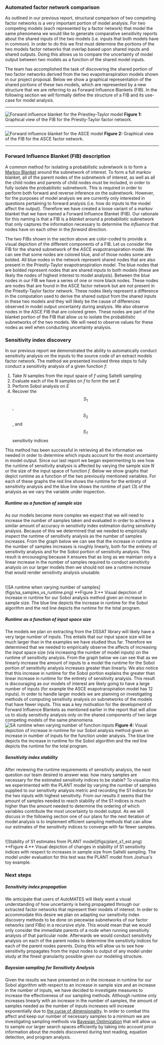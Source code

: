 ### Automated factor network comparison
As outlined in our previous report, structural comparison of two competing factor networks is a very important portion of model analysis. For two competing models (each represented by a factor network) that model the same phenomena we would like to generate comparative sensitivity reports about the shared inputs of the two models (i.e. inputs that both models have in common). In order to do this we first must determine the portions of the two models factor networks that overlap based upon shared inputs and shared outputs. Doing this allows us to compare the uncertainty of model output between two models as a function of the shared model inputs.

The team has accomplished the task of discovering the shared portion of two factor networks derived from the two evapotranspiration models shown in our project proposal. Below we show a graphical representation of the shared portions of these two models, which are represented by a new structure that we are referring to as Forward Influence Blankets (FIB). In the following section we will formally define the structure of a FIB and its use-case for model analysis.

---

![Forward influence blanket for the Priestley-Taylor model](figs/cmb_pt.png)
**Figure 1:** Graphical view of the FIB for the Priestly-Taylor factor network.
<br>

---

![Forward influence blanket for the ASCE model](figs/cmb_asce.png)
**Figure 2:** Graphical view of the FIB for the ASCE factor network.
<br>

---

### Forward Influence Blanket (FIB) description
A common method for isolating a probabilistic subnetwork is to form a [Markov Blanket](https://en.wikipedia.org/wiki/Markov_blanket) around the subnetwork of interest. To form a full markov blanket, all of the parent nodes of the subnetwork of interest, as well as all the child nodes and parents of child nodes must be included, in order to fully isolate the probabilistic subnetwork. This is required in order to perform both forward and reverse inference on the subnetwork. However, for the purposes of model analysis we are currently only interested in questions pertaining to forward analysis (i.e. how do inputs to the model affect the output). Therefore we have created a loose variant of a markov blanket that we have named a Forward Influence Blanket (FIB). Our rationale for this naming is that a FIB is a _blanket_ around a probabilistic subnetwork that only captures the information necessary to determine the _influence_ that nodes have on each other in the _forward_ direction.

The two FIBs shown in the section above are color-coded to provide a visual depiction of the different components of a FIB. Let us consider the FIB for the shared subnetwork of the ASCE evapotranspiration model. We can see that some nodes are colored blue, and of those nodes some are bolded. All blue nodes in the network represent shared nodes that are also present in the Priestly-Taylor evapotranspiration model. The blue nodes that are bolded represent nodes that are shared inputs to both models (these are likely the nodes of highest interest to model analysis). Between the blue nodes in our FIB we have a series of one or more black nodes. These nodes are nodes that are found in the ASCE factor network but are not present in the Priestly-Taylor factor network. These nodes likely represent a difference in the computation used to derive the shared output from the shared inputs in these two models and they will likely be the cause of differences observed in model output uncertainty during analysis. We also observe nodes in the ASCE FIB that are colored green. These nodes are part of the blanket portion of the FIB that allow us to isolate the probabilistic subnetworks of the two models. We will need to observe values for these nodes as well when conducting uncertainty analysis.

### Sensitivity index discovery
In our previous report we demonstrated the ability to automatically conduct sensitivity analysis on the inputs to the source code of an extract models factor network. The method we presented involved three steps to fully conduct a sensitivity analysis of a given function *f*:
1. Take *N* samples from the input space of *f* using Saltelli sampling
2. Evaluate each of the *N* samples on *f* to form the set *E*
3. Perform Sobol analysis on *E*
4. Recover the $$S_1$$, $$S_2$$, and $$S_T$$ sensitivity indices

This method has been successful in retrieving all the information we needed in order to determine which inputs account for the most uncertainty in model output. Since our last report we began experimenting to see how the runtime of sensitivity analysis is affected by varying the sample size *N* or the size of the input space of function *f*. Below we show graphs that depict runtime as a function of the two previously mentioned variables. For each of these graphs the red line shows the runtime for the entirety of sensitivity analysis and the blue line shows the runtime of part (3) of the analysis as we vary the variable under inspection.

##### Runtime as a function of sample size
As our models become more complex we expect that we will need to increase the number of samples taken and evaluated in order to achieve a similar amount of accuracy in sensitivity index estimation during sensitivity analysis. Because of this we determined that we needed to empirically inspect the runtime of sensitivity analysis as the number of samples increases. From the graph below we can see that the increase in runtime as the number of samples increases is roughly linearly, both for the entirety of sensitivity analysis and for the Sobol portion of sensitivity analysis. This result is encouraging because it ensures that as long as we maintain only a linear increase in the number of samples required to conduct sensitivity analysis on our larger models then we should not see a runtime increase that would render sensitivity analysis unusable.

<br>
![SA runtime when varying number of samples](figs/sa_samples_vs_runtime.png)
**Figure 3:** Visual depiction of increase in runtime for our Sobol analysis method given an increase in sample size. The blue line depicts the increase in runtime for the Sobol algorithm and the red line depicts the runtime for the total program.
<br>

##### Runtime as a function of input space size
The models we plan on extracting from the DSSAT library will likely have a very large number of inputs. This entails that our input space size will be much larger than in the examples we have studied thus far. Therefore we determined that we needed to empirically observe the affects of increasing the input space size (via increasing the number of model inputs) on the runtime of sensitivity analysis. From the graph below we can see that as we linearly increase the amount of inputs to a model the runtime for the Sobol portion of sensitivity analysis increases greater than linearly. We also notice that this increase in runtime for the Sobol portion explains the greater than linear increase in runtime for the entirety of sensitivity analysis. This result is discouraging as our models of interest are likely going to have a large number of inputs (for example the ASCE evapotranspiration model has 12 inputs). In order to handle larger models we are planning on investigating methods of computing sensitivity analysis on subnetworks of the models that have fewer inputs. This was a key motivation for the development of Forward Influence Blankets as mentioned earlier in the report that will allow us to study sensitivity analysis only on the shared components of two large competing models of the same phenomena.
<br>
![SA runtime when varying number of function inputs](figs/sa_inputs_vs_runtime.png)
**Figure 4:** Visual depiction of increase in runtime for our Sobol analysis method given an increase in number of inputs for the function under analysis. The blue line depicts the increase in runtime for the Sobol algorithm and the red line depicts the runtime for the total program.
<br>

##### Sensitivity index stability
After reviewing the runtime requirements of sensitivity analysis, the next question our team desired to answer was: how many samples are necessary for the estimated sensitivity indices to be stable? To visualize this we experimented with the PLANT model by varying the number of samples supplied to our sensitivity analysis metric and recording the S1 indices for the two inputs with highest sensitivity. From our results it seems that the amount of samples needed to reach stability of the S1 indices is much higher than the amount needed to determine the ordering of which variables contribute the most uncertainty to model output. As we will discuss in the following section one of our plans for the next iteration of model analysis is to implement efficient sampling methods that can allow our estimates of the sensitivity indices to converge with far fewer samples.

<br>
![Stability of S1 estimates from PLANT model](figs/plant_s1_est.png)
**Figure 4:** Visual depiction of changes in stability of S1 sensitivity indices with respect to increases in sample size from Saltelli sampling. The model under evaluation for this test was the PLANT model from Joshua's toy example.
<br>

### Next steps
##### Sensitivity index propagation
We anticipate that users of AutoMATES will likely want a visual understanding of how uncertainty is being propagated through our extracted factor networks that represent their models of interest. In order to accommodate this desire we plan on adapting our sensitivity index discovery methods to be done on piecewise subnetworks of our factor networks (and FIBs) in a recursive style. This would mean that we would only consider the immediate parents of a node when running sensitivity analysis of that particular node. Afterwards we would conduct sensitivity analysis on each of the parent nodes to determine the sensitivity indices for each of the parent nodes parents. Doing this will allow us to see how sensitivity propagates from the input nodes to output of any model under study at the finest granularity possible given our modeling structure.

##### Bayesian sampling for Sensitivity Analysis
Given the results we have presented on in the increase in runtime for our Sobol algorithm with respect to an increase in sample size and an increase in the number of inputs, we have decided to investigate measures to increase the effectiveness of our sampling methods. Although runtime only increases linearly with an increase in the number of samples, the amount of samples needed as the number of inputs increases will increase exponentially due to [the curse of dimensionality](https://en.wikipedia.org/wiki/Curse_of_dimensionality). In order to combat this affect and keep our number of necessary samples to a minimum we are investigating sampling methods via [Bayesian Optimization](https://en.wikipedia.org/wiki/Bayesian_optimization) that will allow us to sample our larger search spaces efficiently by taking into account prior information about the models discovered during text reading, equation detection, and program analysis.
